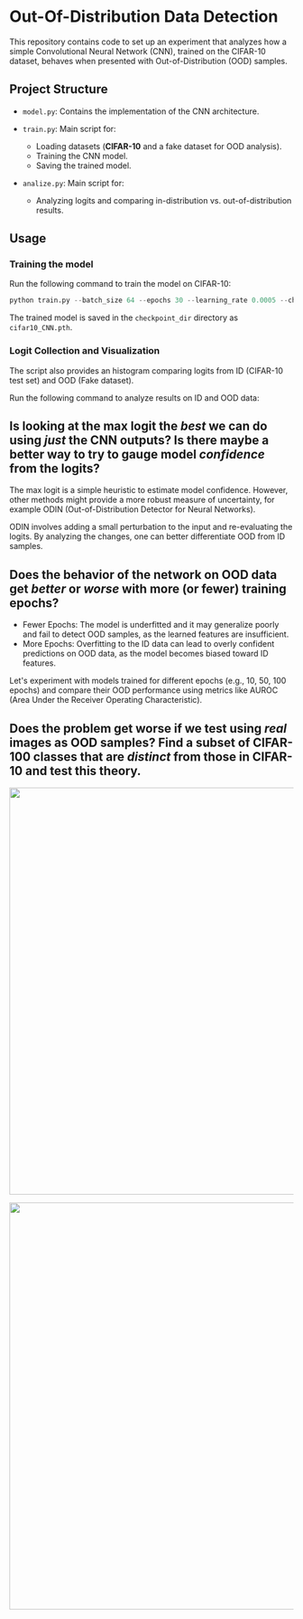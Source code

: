 # Out-Of-Distribution Data Detection

This repository contains code to set up an experiment that analyzes how a simple Convolutional Neural Network (CNN), trained on the CIFAR-10 dataset, behaves when presented with Out-of-Distribution (OOD) samples.

## Project Structure

- `model.py`: Contains the implementation of the CNN architecture.
- `train.py`: Main script for:
  - Loading datasets (**CIFAR-10** and a fake dataset for OOD analysis).
  - Training the CNN model.
  - Saving the trained model.
- `analize.py`: Main script for:
  
  - Analyzing logits and comparing in-distribution vs. out-of-distribution results.

## Usage
### Training the model 
Run the following command to train the model on CIFAR-10:

```python
python train.py --batch_size 64 --epochs 30 --learning_rate 0.0005 --checkpoint_dir "checkpoints"
```
The trained model is saved in the `checkpoint_dir` directory as `cifar10_CNN.pth`.

### Logit Collection and Visualization

The script also provides an histogram comparing logits from ID (CIFAR-10 test set) and OOD (Fake dataset).

Run the following command to analyze results on ID and OOD data:

## Is looking at the max logit the *best* we can do using *just* the CNN outputs? Is there maybe a better way to try to gauge model *confidence* from the logits?
The max logit is a simple heuristic to estimate model confidence. However, other methods might provide a more robust measure of uncertainty, for example ODIN (Out-of-Distribution Detector for Neural Networks).

ODIN involves adding a small perturbation to the input and re-evaluating the logits. By analyzing the changes, one can better differentiate OOD from ID samples.


## Does the behavior of the network on OOD data get *better* or *worse* with more (or fewer) training epochs? 
- Fewer Epochs: The model is underfitted and it may generalize poorly and fail to detect OOD samples, as the learned features are insufficient.
- More Epochs: Overfitting to the ID data can lead to overly confident predictions on OOD data, as the model becomes biased toward ID features.

Let's experiment with models trained for different epochs (e.g., 10, 50, 100 epochs) and compare their OOD performance using metrics like AUROC (Area Under the Receiver Operating Characteristic).



## Does the problem get worse if we test using *real* images as OOD samples? Find a subset of CIFAR-100 classes that are *distinct* from those in CIFAR-10 and test this theory.

<p align="center">
  <img width="720" src="https://github.com/user-attachments/assets/8fc12753-d1c8-4d5e-b762-f604eec3ce3f">
</p>

<p align="center">
  <img width="720" src="https://github.com/user-attachments/assets/2ba06036-8bd8-40aa-bd9a-1961c0d27b0e">
</p>
